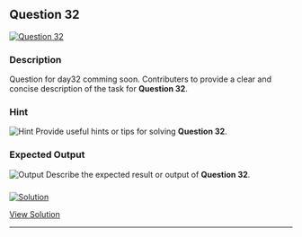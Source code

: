 


## Question 32
<a href="https://github.com/alishgosai/Javascript-Exercise-and-Solutions/blob/master/questions/Question32.md" target="_blank">
  <img src="https://img.shields.io/badge/Question-32-purple?style=for-the-badge&logoSize=60" alt="Question 32">
</a>

### **Description**
Question for day32 comming soon.
Contributers to provide a clear and concise description of the task for **Question 32**.

### **Hint**
![Hint](https://img.shields.io/badge/Hint:-blue)
Provide useful hints or tips for solving **Question 32**.

### **Expected Output**
![Output](https://img.shields.io/badge/Output:-blue)
Describe the expected result or output of **Question 32**.

### <a href="https://github.com/alishgosai/Javascript-Exercise-and-Solutions/blob/master/solutions/Solution32.js" target="_blank">
  <img src="https://img.shields.io/badge/Solution-1f8e00?style=for-the-badge&logo=solution&logoColor=white" alt="Solution">
</a>

<a href="https://github.com/alishgosai/Javascript-Exercise-and-Solutions/blob/master/solutions/Solution32.js" target="_blank">View Solution</a>

---

